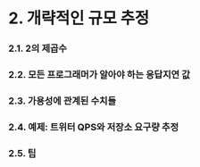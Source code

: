 # 2. 개략적인 규모 추정
### 2.1. 2의 제곱수
### 2.2. 모든 프로그래머가 알아야 하는 응답지연 값
### 2.3. 가용성에 관계된 수치들
### 2.4. 예제: 트위터 QPS와 저장소 요구량 추정
### 2.5. 팁
